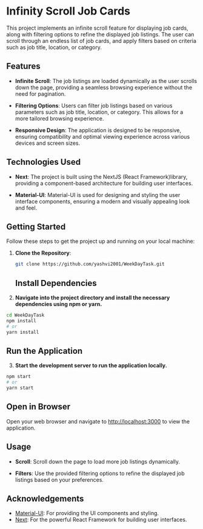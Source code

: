 # Infinity Scroll Job Cards

This project implements an infinite scroll feature for displaying job cards, along with filtering options to refine the displayed job listings. The user can scroll through an endless list of job cards, and apply filters based on criteria such as job title, location, or category.

## Features

- **Infinite Scroll**: The job listings are loaded dynamically as the user scrolls down the page, providing a seamless browsing experience without the need for pagination.
  
- **Filtering Options**: Users can filter job listings based on various parameters such as job title, location, or category. This allows for a more tailored browsing experience.

- **Responsive Design**: The application is designed to be responsive, ensuring compatibility and optimal viewing experience across various devices and screen sizes.

## Technologies Used

- **Next**: The project is built using the NextJS (React Framework)library, providing a component-based architecture for building user interfaces.

- **Material-UI**: Material-UI is used for designing and styling the user interface components, ensuring a modern and visually appealing look and feel.

## Getting Started

Follow these steps to get the project up and running on your local machine:

1. **Clone the Repository**:

   ```bash
   git clone https://github.com/yashvi2001/WeekDayTask.git
   ```

   ## Install Dependencies

2. **Navigate into the project directory and install the necessary dependencies using npm or yarn.**

```bash
cd WeekDayTask
npm install
# or
yarn install
```

  ##  Run the Application

3. **Start the development server to run the application locally.**

```bash
npm start
# or
yarn start
```
## Open in Browser

Open your web browser and navigate to [http://localhost:3000](http://localhost:3000) to view the application.

## Usage


*   **Scroll**: Scroll down the page to load more job listings dynamically.
    
*   **Filters**: Use the provided filtering options to refine the displayed job listings based on your preferences.
    
## Acknowledgements

*   [Material-UI](https://mui.com/): For providing the UI components and styling.
*   [Next](https://nextjs.org/): For the powerful React Framework for building user interfaces.

